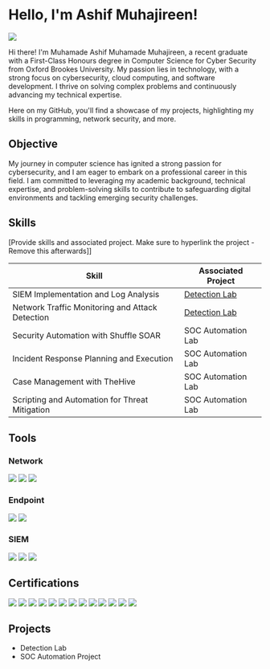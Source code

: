 # Hello, I'm Ashif Muhajireen!
<a href="https://www.linkedin.com/in/ashifmuhajireen/"><img src="https://img.shields.io/badge/-LinkedIn-0072b1?&style=for-the-badge&logo=linkedin&logoColor=white" /></a>


Hi there! I'm Muhamade Ashif Muhamade Muhajireen, a recent graduate with a First-Class Honours degree in Computer Science for Cyber Security from Oxford Brookes University. My passion lies in technology, with a strong focus on cybersecurity, cloud computing, and software development. I thrive on solving complex problems and continuously advancing my technical expertise.

Here on my GitHub, you'll find a showcase of my projects, highlighting my skills in programming, network security, and more.

## Objective

My journey in computer science has ignited a strong passion for cybersecurity, and I am eager to embark on a professional career in this field. I am committed to leveraging my academic background, technical expertise, and problem-solving skills to contribute to safeguarding digital environments and tackling emerging security challenges.

## Skills
[Provide skills and associated project. Make sure to hyperlink the project - Remove this afterwards]]

| Skill                                         | Associated Project         |
|-----------------------------------------------|----------------------------|
| SIEM Implementation and Log Analysis          | <a href="https://google.com">Detection Lab</a>|
| Network Traffic Monitoring and Attack Detection | <a href="https://google.com">Detection Lab</a>|
| Security Automation with Shuffle SOAR         | SOC Automation Lab|
| Incident Response Planning and Execution      | SOC Automation Lab|
| Case Management with TheHive                  | SOC Automation Lab|
| Scripting and Automation for Threat Mitigation | SOC Automation Lab|


## Tools

### Network
<div>
    <img src="https://img.shields.io/badge/-Wireshark-1679A7?&style=for-the-badge&logo=Wireshark&logoColor=white" />
    <img src="https://img.shields.io/badge/-Suricata-EF3B2D?&style=for-the-badge&logo=Suricata&logoColor=white" />
    <img src="https://img.shields.io/badge/-Zeek-777BB4?&style=for-the-badge&logo=Zeek&logoColor=white" />
</div>

### Endpoint
<div>
    <img src="https://img.shields.io/badge/-Microsoft_Defender_for_Endpoint-00A4EF?&style=for-the-badge&logo=Microsoft&logoColor=white" />
    <img src="https://img.shields.io/badge/-Velociraptor-4B275F?&style=for-the-badge&logo=Velociraptor&logoColor=white" />
</div>

### SIEM
<div>
    <img src="https://img.shields.io/badge/-Microsoft_Sentinel-0078D4?&style=for-the-badge&logo=Microsoft&logoColor=white" />
    <img src="https://img.shields.io/badge/-Splunk-000000?&style=for-the-badge&logo=Splunk&logoColor=white" />
    <img src="https://img.shields.io/badge/-Elastic-005571?&style=for-the-badge&logo=Elastic&logoColor=white" />
</div>

## Certifications
<div>
    <!-- Microsoft Certified: Azure Fundamentals -->
<img src="https://img.shields.io/badge/-Azure%20Fundamentals-0078D4?&style=for-the-badge&logo=microsoft-azure&logoColor=white" />

<!-- CCNAv7: Switching, Routing and Wireless Essentials -->
<img src="https://img.shields.io/badge/-CCNAv7%3A%20Switching%2C%20Routing%20and%20Wireless%20Essentials-1BA0D7?&style=for-the-badge&logo=cisco&logoColor=white" />

<!-- CCNAv7: Enterprise Networking, Security, and Automation -->
<img src="https://img.shields.io/badge/-CCNAv7%3A%20Enterprise%20Networking%2C%20Security%20and%20Automation-1BA0D7?&style=for-the-badge&logo=cisco&logoColor=white" />

<!-- CISCO: Introduction to Packet Tracer -->
<img src="https://img.shields.io/badge/-Introduction%20to%20Packet%20Tracer-1BA0D7?&style=for-the-badge&logo=cisco&logoColor=white" />

<!-- MTA: Security Fundamentals -->
<img src="https://img.shields.io/badge/-MTA%3A%20Security%20Fundamentals-0078D4?&style=for-the-badge&logo=microsoft&logoColor=white" />

<!-- MTA: Software Development Fundamentals -->
<img src="https://img.shields.io/badge/-MTA%3A%20Software%20Development%20Fundamentals-0078D4?&style=for-the-badge&logo=microsoft&logoColor=white" />

<!-- MTA: Windows Operating System Fundamentals -->
<img src="https://img.shields.io/badge/-MTA%3A%20Windows%20Operating%20System%20Fundamentals-0078D4?&style=for-the-badge&logo=microsoft&logoColor=white" />

<!-- MTA: Introduction to Programming Using Python -->
<img src="https://img.shields.io/badge/-MTA%3A%20Introduction%20to%20Programming%20Using%20Python-0078D4?&style=for-the-badge&logo=python&logoColor=white" />

<!-- MTA: Mobility and Device Fundamentals -->
<img src="https://img.shields.io/badge/-MTA%3A%20Mobility%20and%20Device%20Fundamentals-0078D4?&style=for-the-badge&logo=microsoft&logoColor=white" />

<!-- Microsoft Word (Office 2016) -->
<img src="https://img.shields.io/badge/-Microsoft%20Word%20(Office%202016)-D83B01?&style=for-the-badge&logo=microsoft-word&logoColor=white" />

<!-- Level 2 Award in Effective Team Member Skills -->
<img src="https://img.shields.io/badge/-Level%202%20Award%20in%20Effective%20Team%20Member%20Skills-00A859?&style=for-the-badge&logo=teams&logoColor=white" />

<!-- JPMorgan Chase & Co – Cybersecurity Job Simulation (Forage) -->
<img src="https://img.shields.io/badge/-JPMorgan%20Chase%20%26%20Co%20Cybersecurity%20Job%20Simulation-002B5C?&style=for-the-badge&logo=jpmorgan&logoColor=white" />

<!-- Clifford Chance – Cyber Security Job Simulation (Forage) -->
<img src="https://img.shields.io/badge/-Clifford%20Chance%20Cybersecurity%20Job%20Simulation-000000?&style=for-the-badge&logo=clifford-chance&logoColor=white" />

<!-- <img src="https://img.shields.io/badge/-Security%2B-FF0000?&style=for-the-badge&logo=CompTIA&logoColor=white" />
<img src="https://img.shields.io/badge/-Network%2B-007ACC?&style=for-the-badge&logo=CompTIA&logoColor=white" />
<img src="https://img.shields.io/badge/-A%2B-4D4D4D?&style=for-the-badge&logo=CompTIA&logoColor=white" />
<img src="https://img.shields.io/badge/-CDSA-006400?&style=for-the-badge&logoColor=white" />
<img src="https://img.shields.io/badge/-CCD-000080?&style=for-the-badge&logoColor=white" /> -->
</div>

## Projects
- Detection Lab
- SOC Automation Project
